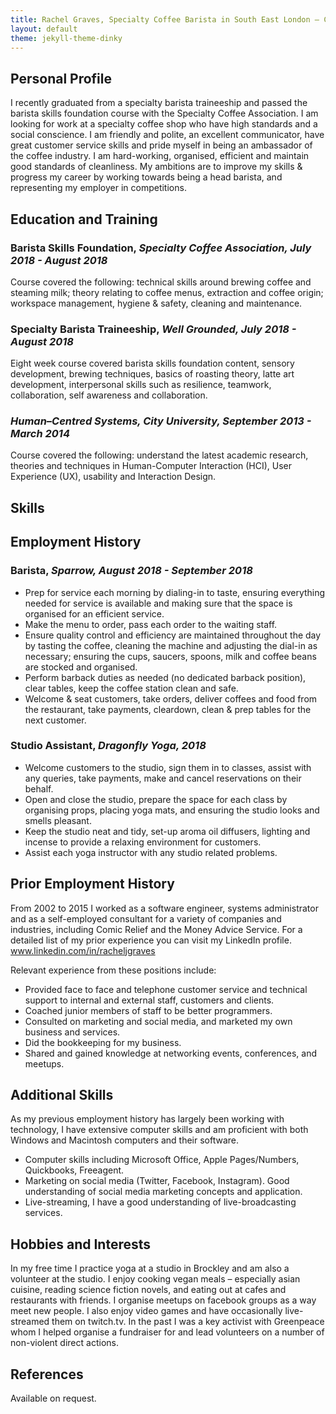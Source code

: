 ```yaml
---
title: Rachel Graves, Specialty Coffee Barista in South East London – CV
layout: default
theme: jekyll-theme-dinky
---
```


## Personal Profile

I recently graduated from a specialty barista traineeship and passed the barista skills foundation course with the Specialty Coffee Association. I am looking for work at a specialty coffee shop who have high standards and a social conscience. I am friendly and polite, an excellent communicator, have great customer service skills and pride myself in being an ambassador of the coffee industry. I am hard-working, organised, efficient and maintain good standards of cleanliness. My ambitions are to improve my skills & progress my career by working towards being a head barista, and representing my employer in competitions. 


## Education and Training

### Barista Skills Foundation, _Specialty Coffee Association, July 2018 - August 2018_
Course covered the following: technical skills around brewing coffee and steaming milk; theory relating to coffee menus, extraction and coffee origin; workspace management, hygiene & safety, cleaning and maintenance.

### Specialty Barista Traineeship, _Well Grounded,  July 2018 - August 2018_
Eight week course covered barista skills foundation content, sensory development, brewing techniques, basics of roasting theory, latte art development, interpersonal skills such as resilience, teamwork, collaboration, self awareness and collaboration. 

### _Human–Centred Systems, City University, September 2013 - March 2014_
Course covered the following: understand the latest academic research, theories and techniques in Human-Computer Interaction (HCI), User Experience (UX), usability and Interaction Design.


## Skills

## Employment History

### Barista, _Sparrow, August  2018 - September 2018_

- Prep for service each morning by dialing-in to taste, ensuring everything needed for service is available and making sure that the space is organised for an efficient service. 
- Make the menu to order, pass each order to the waiting staff.
- Ensure quality control and efficiency are maintained throughout the day by tasting the coffee, cleaning the machine and adjusting the dial-in as necessary; ensuring the cups, saucers, spoons, milk and coffee beans are stocked and organised.
- Perform barback duties as needed (no dedicated barback position), clear tables, keep the coffee station clean and safe.
- Welcome & seat customers, take orders, deliver coffees and food from the restaurant, take payments, cleardown, clean & prep tables for the next customer.


### Studio Assistant, _Dragonfly Yoga, 2018_

- Welcome customers to the studio, sign them in to classes, assist with any queries, take payments, make and cancel reservations on their behalf. 
- Open and close the studio, prepare the space for each class by organising props, placing yoga mats, and ensuring the studio looks and smells pleasant.
- Keep the studio neat and tidy, set-up aroma oil diffusers, lighting and incense to provide a relaxing environment for customers.
- Assist each yoga instructor with any studio related problems. 

## Prior Employment History

From 2002 to 2015 I worked as a software engineer, systems administrator and as a self-employed consultant for a variety of companies and industries, including Comic Relief and the Money Advice Service. For a detailed list of my prior experience you can visit my LinkedIn profile. www.linkedin.com/in/racheljgraves

Relevant experience from these positions include:

- Provided face to face and telephone customer service and technical support to internal and external staff, customers and clients.
- Coached junior members of staff to be better programmers.
- Consulted on marketing and social media, and marketed my own business and services.
- Did the bookkeeping for my business.
- Shared and gained knowledge at networking events, conferences, and meetups.


## Additional Skills

As my previous employment history has largely been working with technology, I have extensive computer skills and am proficient with both Windows and Macintosh computers and their software.

- Computer skills including Microsoft Office, Apple Pages/Numbers, Quickbooks, Freeagent.
- Marketing on social media (Twitter, Facebook, Instagram). Good understanding of social media marketing concepts and application.
- Live-streaming, I have a good understanding of live-broadcasting services.

## Hobbies and Interests

In my free time I  practice yoga at a studio in Brockley and am also a volunteer at the studio. I enjoy cooking vegan meals – especially asian cuisine, reading science fiction novels, and eating out at cafes and restaurants with friends. I organise meetups on facebook groups as a way meet new people. I also enjoy video games and have occasionally live-streamed them on twitch.tv. In the past I was a key activist with Greenpeace whom I helped organise a fundraiser for and lead volunteers on a number of non-violent direct actions.

## References

Available on request.

